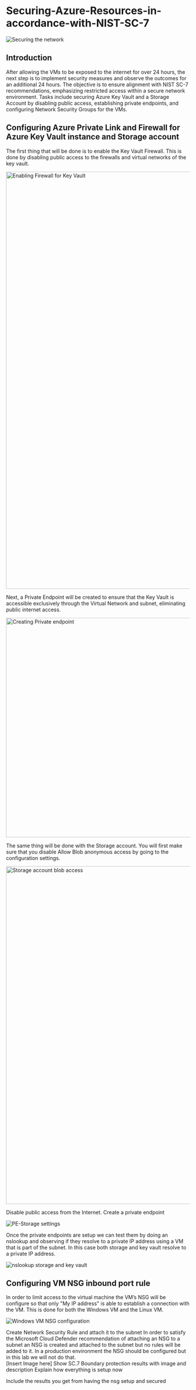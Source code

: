 # Securing-Azure-Resources-in-accordance-with-NIST-SC-7

![Securing the network](https://github.com/TherealvictorIT/Securing-Azure-Resources-in-accordance-with-NIST-SC-7/assets/125538763/0b0ad44e-fcb1-4454-a528-ad18923c0c33)

## Introduction
After allowing the VMs to be exposed to the internet for over 24 hours, the next step is to implement security measures and observe the outcomes for an additional 24 hours. The objective is to ensure alignment with NIST SC-7 recommendations, emphasizing restricted access within a secure network environment. Tasks include securing Azure Key Vault and a Storage Account by disabling public access, establishing private endpoints, and configuring Network Security Groups for the VMs.

## Configuring Azure Private Link and Firewall for Azure Key Vault instance and Storage account 
The first thing that will be done is to enable the Key Vault Firewall. This is done by disabling public access to the firewalls and virtual networks of the key vault. 

<img width="1140" alt="Enabling Firewall for Key Vault" src="https://github.com/TherealvictorIT/Securing-Azure-Resources-in-accordance-with-NIST-SC-7/assets/125538763/c683912f-207c-4f2b-8716-1f25d316b872">

Next, a Private Endpoint will be created to ensure that the Key Vault is accessible exclusively through the Virtual Network and subnet, eliminating public internet access.

<img width="600" alt="Creating Private endpoint" src="https://github.com/TherealvictorIT/Securing-Azure-Resources-in-accordance-with-NIST-SC-7/assets/125538763/02503884-7316-4782-b286-591d5d19a60e">
 
The same thing will be done with the Storage account. You will first make sure that you disable Allow Blob anonymous access by going to the configuration settings.

<img width="923" alt="Storage account blob access" src="https://github.com/TherealvictorIT/Securing-Azure-Resources-in-accordance-with-NIST-SC-7/assets/125538763/137b7a9f-8212-4965-b6d4-bd9ae48f3aff">

Disable public access from the Internet. Create a private endpoint

![PE-Storage settings](https://github.com/TherealvictorIT/Securing-Azure-Resources-in-accordance-with-NIST-SC-7/assets/125538763/04d9cef3-56db-453e-b8f1-1ab83f6216de)

Once the private endpoints are setup we can test them by doing an nslookup and observing if they resolve to a private IP address using a VM that is part of the subnet. In this case both storage and key vault resolve to a private IP address.

![nslookup storage and key vault](https://github.com/TherealvictorIT/Securing-Azure-Resources-in-accordance-with-NIST-SC-7/assets/125538763/1dfe5c1f-e835-40d4-a7fb-40ac8dcd9aee)

 
## Configuring VM NSG inbound port rule 

In order to limit access to the virtual machine the VM’s NSG will be configure so that only "My IP address" is able to establish a connection with the VM. This is done for both the Windows VM and the Linux VM. 

![Windows VM NSG configuration](https://github.com/TherealvictorIT/Securing-Azure-Resources-in-accordance-with-NIST-SC-7/assets/125538763/261224dd-37d4-4be1-b1f0-f0f73ddc3182)

Create Network Security Rule and attach it to the subnet
In order to satisfy the Microsoft Cloud Defender recommendation of attaching an NSG to a subnet an NSG is created and attached to the subnet but no rules will be added to it. In a production environment the NSG should be configured but in this lab we will not do that.  
	[Insert Image here]
Show SC.7 Boundary protection results with image and description 
Explain how everything is setup now

Include the results you get from having the nsg setup and secured 
